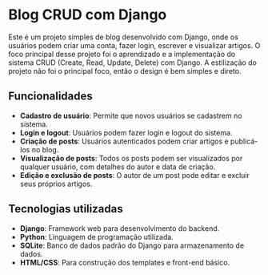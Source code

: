 # Blog CRUD com Django

Este é um projeto simples de blog desenvolvido com Django, onde os usuários podem criar uma conta, fazer login, escrever e visualizar artigos. O foco principal desse projeto foi o aprendizado e a implementação do sistema CRUD (Create, Read, Update, Delete) com Django. A estilização do projeto não foi o principal foco, então o design é bem simples e direto.

## Funcionalidades

- **Cadastro de usuário**: Permite que novos usuários se cadastrem no sistema.
- **Login e logout**: Usuários podem fazer login e logout do sistema.
- **Criação de posts**: Usuários autenticados podem criar artigos e publicá-los no blog.
- **Visualização de posts**: Todos os posts podem ser visualizados por qualquer usuário, com detalhes do autor e data de criação.
- **Edição e exclusão de posts**: O autor de um post pode editar e excluir seus próprios artigos.

## Tecnologias utilizadas

- **Django**: Framework web para desenvolvimento do backend.
- **Python**: Linguagem de programação utilizada.
- **SQLite**: Banco de dados padrão do Django para armazenamento de dados.
- **HTML/CSS**: Para construção dos templates e front-end básico.
